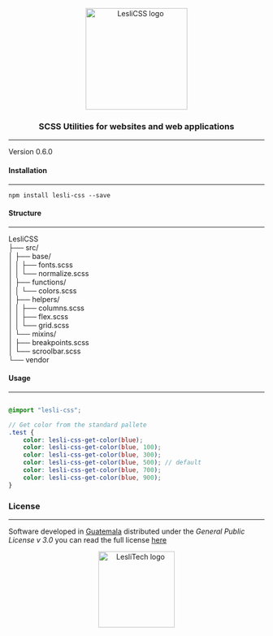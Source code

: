 <p align="center">
	<a href="#" target="_blank">
		<img alt="LesliCSS logo" width="200px" src="https://cdn.lesli.tech/leslidev/leslicss/brand/leslicss-imagotipo.svg" />
	</a>
</p>

<h3 align="center">SCSS Utilities for websites and web applications</h3>

<hr/>

Version 0.6.0  


#### Installation
--------
```console
npm install lesli-css --save
```


#### Structure
--------
LesliCSS  
├── src/  
│   ├── base/  
│   │   ├── fonts.scss  
│   │   └── normalize.scss  
│   ├── functions/  
│   │   └── colors.scss  
│   ├── helpers/  
│   │   ├── columns.scss  
│   │   ├── flex.scss  
│   │   └── grid.scss  
│   └── mixins/  
│       ├── breakpoints.scss  
│       └── scroolbar.scss  
└── vendor  



#### Usage
--------
```scss

@import "lesli-css";

// Get color from the standard pallete
.test {
	color: lesli-css-get-color(blue);
	color: lesli-css-get-color(blue, 100);
	color: lesli-css-get-color(blue, 300);
	color: lesli-css-get-color(blue, 500); // default
	color: lesli-css-get-color(blue, 700);
	color: lesli-css-get-color(blue, 900);
}

```


### License  
------
Software developed in [Guatemala](http://visitguatemala.com/) distributed under the *General Public License v 3.0* you can read the full license [here](http://www.gnu.org/licenses/gpl-3.0.html)

<p align="center">
	<a href="https://www.lesli.tech" target="_blank">
		<img alt="LesliTech logo" width="150" src="https://cdn.lesli.tech/leslitech/brand/leslitech-logo.svg" />
	</a>
</p>
